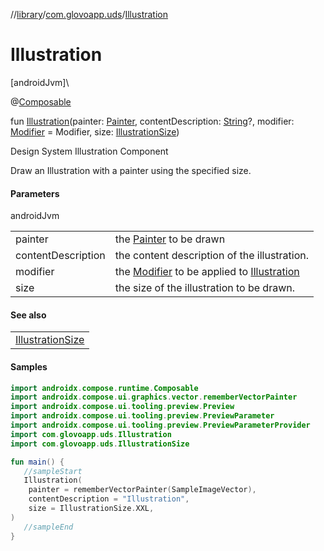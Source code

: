 //[library](../../index.md)/[com.glovoapp.uds](index.md)/[Illustration](-illustration.md)

# Illustration

[androidJvm]\

@[Composable](https://developer.android.com/reference/kotlin/androidx/compose/runtime/Composable.html)

fun [Illustration](-illustration.md)(painter: [Painter](https://developer.android.com/reference/kotlin/androidx/compose/ui/graphics/painter/Painter.html), contentDescription: [String](https://kotlinlang.org/api/latest/jvm/stdlib/kotlin/-string/index.html)?, modifier: [Modifier](https://developer.android.com/reference/kotlin/androidx/compose/ui/Modifier.html) = Modifier, size: [IllustrationSize](-illustration-size/index.md))

Design System Illustration Component

Draw an Illustration with a painter using the specified size.

#### Parameters

androidJvm

| | |
|---|---|
| painter | the [Painter](https://developer.android.com/reference/kotlin/androidx/compose/ui/graphics/painter/Painter.html) to be drawn |
| contentDescription | the content description of the illustration. |
| modifier | the [Modifier](https://developer.android.com/reference/kotlin/androidx/compose/ui/Modifier.html) to be applied to [Illustration](-illustration.md) |
| size | the size of the illustration to be drawn. |

#### See also

| |
|---|
| [IllustrationSize](-illustration-size/index.md) |

#### Samples

```kotlin
import androidx.compose.runtime.Composable
import androidx.compose.ui.graphics.vector.rememberVectorPainter
import androidx.compose.ui.tooling.preview.Preview
import androidx.compose.ui.tooling.preview.PreviewParameter
import androidx.compose.ui.tooling.preview.PreviewParameterProvider
import com.glovoapp.uds.Illustration
import com.glovoapp.uds.IllustrationSize

fun main() { 
   //sampleStart 
   Illustration(
    painter = rememberVectorPainter(SampleImageVector),
    contentDescription = "Illustration",
    size = IllustrationSize.XXL,
) 
   //sampleEnd
}
```
